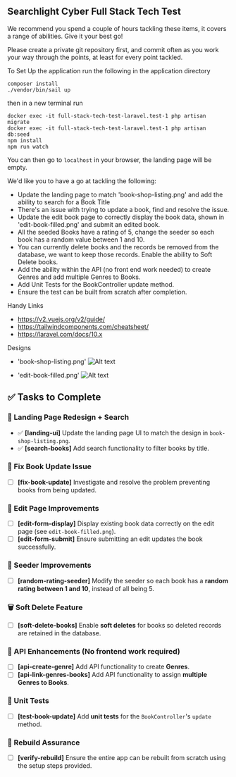 ## Searchlight Cyber Full Stack Tech Test


We recommend you spend a couple of hours tackling these items, it covers a range of abilities.
Give it your best go!

Please create a private git repository first, and commit often as you work your way through the points, at least for every point tackled.


To Set Up the application run the following in the application directory
```
composer install
./vendor/bin/sail up
```
then in a new terminal run
```
docker exec -it full-stack-tech-test-laravel.test-1 php artisan migrate
docker exec -it full-stack-tech-test-laravel.test-1 php artisan db:seed
npm install
npm run watch
```

You can then go to `localhost` in your browser, the landing page will be empty.

We'd like you to have a go at tackling the following:

- Update the landing page to match 'book-shop-listing.png' and add the ability to search for a Book Title
- There's an issue with trying to update a book, find and resolve the issue.
- Update the edit book page to correctly display the book data, shown in 'edit-book-filled.png' and submit an edited book.
- All the seeded Books have a rating of 5, change the seeder so each book has a random value between 1 and 10.
- You can currently delete books and the records be removed from the database, we want to keep those records. Enable the ability to Soft Delete books.
- Add the ability within the API (no front end work needed) to create Genres and add multiple Genres to Books.
- Add Unit Tests for the BookController update method.
- Ensure the test can be built from scratch after completion.

Handy Links
- https://v2.vuejs.org/v2/guide/
- https://tailwindcomponents.com/cheatsheet/
- https://laravel.com/docs/10.x


Designs

- 'book-shop-listing.png'
![Alt text](public/images/book-shop-listing.png "book-shop-listing.png")

- 'edit-book-filled.png'
![Alt text](public/images/edit-book-filled.png "edit-book-filled.png")


## ✅ Tasks to Complete

### 🔧 Landing Page Redesign + Search <!-- branch: feature/landing-search -->
- ✅ **[landing-ui]** Update the landing page UI to match the design in `book-shop-listing.png`.
- ✅ **[search-books]** Add search functionality to filter books by title.

### 🐞 Fix Book Update Issue <!-- branch: bugfix/book-update -->
- [ ] **[fix-book-update]** Investigate and resolve the problem preventing books from being updated.

### 📝 Edit Page Improvements <!-- branch: feature/edit-page -->
- [ ] **[edit-form-display]** Display existing book data correctly on the edit page (see `edit-book-filled.png`).
- [ ] **[edit-form-submit]** Ensure submitting an edit updates the book successfully.

### 🌱 Seeder Improvements <!-- branch: chore/random-rating-seeder -->
- [ ] **[random-rating-seeder]** Modify the seeder so each book has a **random rating between 1 and 10**, instead of all being 5.

### 🗑️ Soft Delete Feature <!-- branch: feature/soft-delete -->
- [ ] **[soft-delete-books]** Enable **soft deletes** for books so deleted records are retained in the database.

### 📡 API Enhancements (No frontend work required) <!-- branch: feature/genres-api -->
- [ ] **[api-create-genre]** Add API functionality to create **Genres**.
- [ ] **[api-link-genres-books]** Add API functionality to assign **multiple Genres to Books**.

### 🧪 Unit Tests <!-- branch: test/book-update -->
- [ ] **[test-book-update]** Add **unit tests** for the `BookController`'s `update` method.

### 🔄 Rebuild Assurance <!-- branch: chore/verify-rebuild -->
- [ ] **[verify-rebuild]** Ensure the entire app can be rebuilt from scratch using the setup steps provided.

